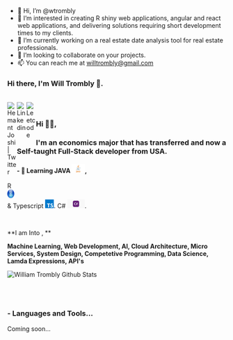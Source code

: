 - 👋 Hi, I’m @wtrombly
- 👀 I’m interested in creating R shiny web applications, angular and react web applications, and delivering solutions requiring short development times to my clients.
- 🌱 I’m currently working on a real estate date analysis tool for real estate professionals.
- 💞️ I’m looking to collaborate on your projects.
- 📫 You can reach me at willtrombly@gmail.com


### Hi there, I'm Will Trombly 👋. 


<br/>
<a href="https://twitter.com/RE_Examiner">
  <img align="left" alt="Hemant Joshi| Twitter" width="22px" src="https://cdn.jsdelivr.net/npm/simple-icons@v3/icons/twitter.svg" />
</a>
<a href="https://www.linkedin.com/in/willtrombly/">
  <img align="left" alt="Linkedin" width="22px" src="https://cdn.jsdelivr.net/npm/simple-icons@v3/icons/linkedin.svg" />
</a>
<a href="https://leetcode.com/willtrombly/">
  <img align="left" alt="Leetcode" width="22px" src="https://cdn.jsdelivr.net/npm/simple-icons@v3/icons/leetcode.svg" />
</a>

<br />


### Hi 🙋‍♂️,
### I'm an economics major that has transferred and now a  Self-taught Full-Stack developer from USA.


#### - 🥀 Learning JAVA  <code><img height="20" src="https://github.com/wtrombly/wtrombly/blob/main/Java-tutorials.jpg"></code>, 
R <code> <img height="20" width="16" src="https://github.com/wtrombly/wtrombly/blob/main/RStudio-Ball.png"> </code> & 
Typescript <code><img height="20" src="https://raw.githubusercontent.com/github/explore/80688e429a7d4ef2fca1e82350fe8e3517d3494d/topics/typescript/typescript.png"></code>.
C# <code><img height="20" src="https://github.com/wtrombly/wtrombly/blob/main/CSharp1200x600wa.png"></code>.

<br />

**I am Into , **

**Machine Learning, Web Development, AI,  Cloud Architecture, Micro Services, System Design, Competetive Programming, Data Science, Lamda Expressions, API's**
<br />

![William Trombly Github Stats](https://github-readme-stats.vercel.app/api?username=wtrombly&show_icons=true&title_color=fff&icon_color=79ff97&text_color=9f9f9f&bg_color=151515)

<br />

<br />

### - Languages and Tools...

Coming soon...
